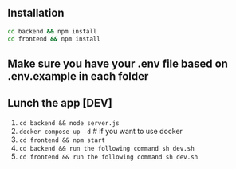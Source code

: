 ## Installation

```bash
cd backend && npm install
cd frontend && npm install
```

## Make sure you have your .env file based on .env.example in each folder

## Lunch the app [DEV]

1. `cd backend && node server.js`
2. `docker compose up -d` # if you want to use docker
3. `cd frontend && npm start`
4. `cd backend && run the following command sh dev.sh`
5. `cd frontend && run the following command sh dev.sh`
